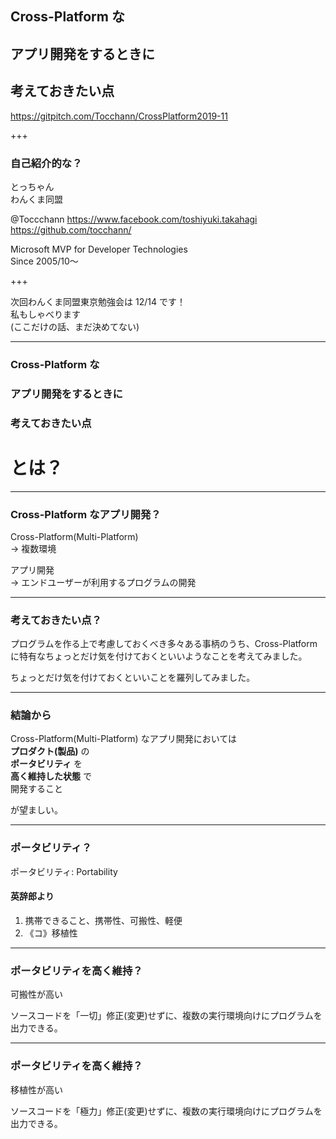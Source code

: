 ## Cross-Platform な
## アプリ開発をするときに
## 考えておきたい点

https://gitpitch.com/Tocchann/CrossPlatform2019-11

+++

### 自己紹介的な？

とっちゃん  
わんくま同盟

@Toccchann
https://www.facebook.com/toshiyuki.takahagi
https://github.com/tocchann/

Microsoft MVP for Developer Technologies  
Since 2005/10～

+++

次回わんくま同盟東京勉強会は 12/14 です！  
私もしゃべります  
(ここだけの話、まだ決めてない)

---

### Cross-Platform な
### アプリ開発をするときに
### 考えておきたい点

# とは？

---

### Cross-Platform なアプリ開発？

Cross-Platform(Multi-Platform)  
→ 複数環境

アプリ開発  
→ エンドユーザーが利用するプログラムの開発

---

### 考えておきたい点？

プログラムを作る上で考慮しておくべき多々ある事柄のうち、Cross-Platform に特有なちょっとだけ気を付けておくといいようなことを考えてみました。

ちょっとだけ気を付けておくといいことを羅列してみました。

---

### 結論から

Cross-Platform(Multi-Platform) なアプリ開発においては  
**プロダクト(製品)** の  
**ポータビリティ** を  
**高く維持した状態** で  
開発すること

が望ましい。

---

### ポータビリティ？

ポータビリティ: Portability

#### 英辞郎より

1. 携帯できること、携帯性、可搬性、軽便
1. 《コ》移植性

---

### ポータビリティを高く維持？

可搬性が高い

ソースコードを「一切」修正(変更)せずに、複数の実行環境向けにプログラムを出力できる。

---

### ポータビリティを高く維持？

移植性が高い

ソースコードを「極力」修正(変更)せずに、複数の実行環境向けにプログラムを出力できる。
